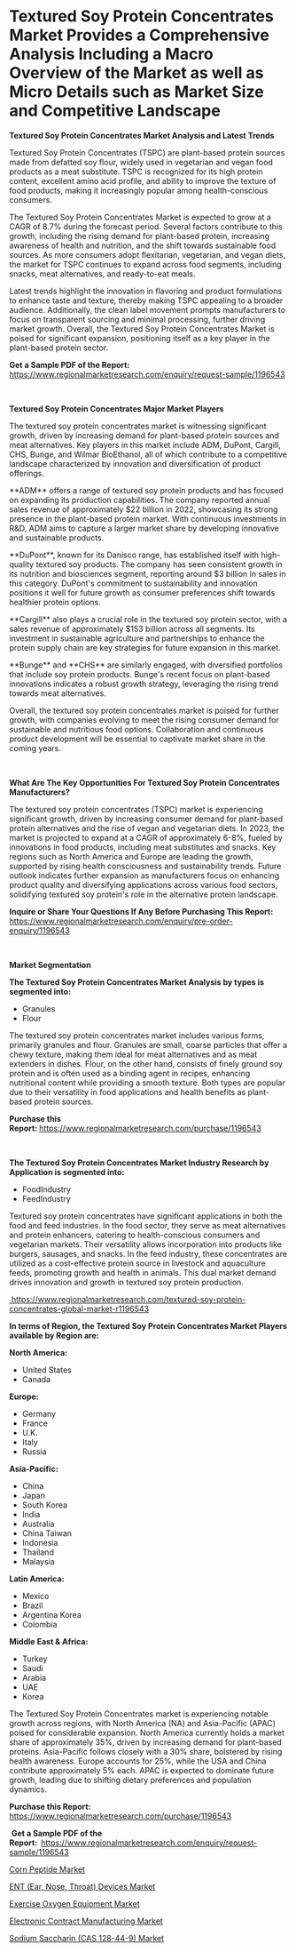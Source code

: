 <p><h1>Textured Soy Protein Concentrates Market Provides a Comprehensive Analysis Including a Macro Overview of the Market as well as Micro Details such as Market Size and Competitive Landscape</h1></p><p><strong>Textured Soy Protein Concentrates Market Analysis and Latest Trends</strong></p>
<p><p>Textured Soy Protein Concentrates (TSPC) are plant-based protein sources made from defatted soy flour, widely used in vegetarian and vegan food products as a meat substitute. TSPC is recognized for its high protein content, excellent amino acid profile, and ability to improve the texture of food products, making it increasingly popular among health-conscious consumers.</p><p>The Textured Soy Protein Concentrates Market is expected to grow at a CAGR of 8.7% during the forecast period. Several factors contribute to this growth, including the rising demand for plant-based protein, increasing awareness of health and nutrition, and the shift towards sustainable food sources. As more consumers adopt flexitarian, vegetarian, and vegan diets, the market for TSPC continues to expand across food segments, including snacks, meat alternatives, and ready-to-eat meals.</p><p>Latest trends highlight the innovation in flavoring and product formulations to enhance taste and texture, thereby making TSPC appealing to a broader audience. Additionally, the clean label movement prompts manufacturers to focus on transparent sourcing and minimal processing, further driving market growth. Overall, the Textured Soy Protein Concentrates Market is poised for significant expansion, positioning itself as a key player in the plant-based protein sector.</p></p>
<p><strong>Get a Sample PDF of the Report:&nbsp;</strong> <a href="https://www.regionalmarketresearch.com/enquiry/request-sample/1196543">https://www.regionalmarketresearch.com/enquiry/request-sample/1196543</a></p>
<p>&nbsp;</p>
<p><strong>Textured Soy Protein Concentrates Major Market Players</strong></p>
<p><p>The textured soy protein concentrates market is witnessing significant growth, driven by increasing demand for plant-based protein sources and meat alternatives. Key players in this market include ADM, DuPont, Cargill, CHS, Bunge, and Wilmar BioEthanol, all of which contribute to a competitive landscape characterized by innovation and diversification of product offerings.</p><p>**ADM** offers a range of textured soy protein products and has focused on expanding its production capabilities. The company reported annual sales revenue of approximately $22 billion in 2022, showcasing its strong presence in the plant-based protein market. With continuous investments in R&D, ADM aims to capture a larger market share by developing innovative and sustainable products.</p><p>**DuPont**, known for its Danisco range, has established itself with high-quality textured soy products. The company has seen consistent growth in its nutrition and biosciences segment, reporting around $3 billion in sales in this category. DuPont's commitment to sustainability and innovation positions it well for future growth as consumer preferences shift towards healthier protein options.</p><p>**Cargill** also plays a crucial role in the textured soy protein sector, with a sales revenue of approximately $153 billion across all segments. Its investment in sustainable agriculture and partnerships to enhance the protein supply chain are key strategies for future expansion in this market.</p><p>**Bunge** and **CHS** are similarly engaged, with diversified portfolios that include soy protein products. Bunge's recent focus on plant-based innovations indicates a robust growth strategy, leveraging the rising trend towards meat alternatives.</p><p>Overall, the textured soy protein concentrates market is poised for further growth, with companies evolving to meet the rising consumer demand for sustainable and nutritious food options. Collaboration and continuous product development will be essential to captivate market share in the coming years.</p></p>
<p>&nbsp;</p>
<p><strong>What Are The Key Opportunities For Textured Soy Protein Concentrates Manufacturers?</strong></p>
<p><p>The textured soy protein concentrates (TSPC) market is experiencing significant growth, driven by increasing consumer demand for plant-based protein alternatives and the rise of vegan and vegetarian diets. In 2023, the market is projected to expand at a CAGR of approximately 6-8%, fueled by innovations in food products, including meat substitutes and snacks. Key regions such as North America and Europe are leading the growth, supported by rising health consciousness and sustainability trends. Future outlook indicates further expansion as manufacturers focus on enhancing product quality and diversifying applications across various food sectors, solidifying textured soy protein's role in the alternative protein landscape.</p></p>
<p><strong>Inquire or Share Your Questions If Any Before Purchasing This Report:</strong> <a href="https://www.regionalmarketresearch.com/enquiry/pre-order-enquiry/1196543">https://www.regionalmarketresearch.com/enquiry/pre-order-enquiry/1196543</a></p>
<p>&nbsp;</p>
<p><strong>Market Segmentation</strong></p>
<p><strong>The Textured Soy Protein Concentrates Market Analysis by types is segmented into:</strong></p>
<p><ul><li>Granules</li><li>Flour</li></ul></p>
<p><p>The textured soy protein concentrates market includes various forms, primarily granules and flour. Granules are small, coarse particles that offer a chewy texture, making them ideal for meat alternatives and as meat extenders in dishes. Flour, on the other hand, consists of finely ground soy protein and is often used as a binding agent in recipes, enhancing nutritional content while providing a smooth texture. Both types are popular due to their versatility in food applications and health benefits as plant-based protein sources.</p></p>
<p><strong>Purchase this Report:&nbsp;</strong><a href="https://www.regionalmarketresearch.com/purchase/1196543">https://www.regionalmarketresearch.com/purchase/1196543</a></p>
<p>&nbsp;</p>
<p><strong>The Textured Soy Protein Concentrates Market Industry Research by Application is segmented into:</strong></p>
<p><ul><li>FoodIndustry</li><li>FeedIndustry</li></ul></p>
<p><p>Textured soy protein concentrates have significant applications in both the food and feed industries. In the food sector, they serve as meat alternatives and protein enhancers, catering to health-conscious consumers and vegetarian markets. Their versatility allows incorporation into products like burgers, sausages, and snacks. In the feed industry, these concentrates are utilized as a cost-effective protein source in livestock and aquaculture feeds, promoting growth and health in animals. This dual market demand drives innovation and growth in textured soy protein production.</p></p>
<p><a href="https://www.regionalmarketresearch.com/textured-soy-protein-concentrates-global-market-r1196543">&nbsp;https://www.regionalmarketresearch.com/textured-soy-protein-concentrates-global-market-r1196543</a></p>
<p><strong>In terms of Region, the Textured Soy Protein Concentrates Market Players available by Region are:</strong></p>
<p>
    <p> <strong> North America: </strong>
        <ul>
            <li>United States</li>
            <li>Canada</li>
        </ul>
        </p> 
    <p> <strong> Europe: </strong>
        <ul>
            <li>Germany</li>
            <li>France</li>
            <li>U.K.</li>
            <li>Italy</li>
            <li>Russia</li>
        </ul>
        </p> 
    <p> <strong> Asia-Pacific: </strong>
        <ul>
            <li>China</li>
            <li>Japan</li>
            <li>South Korea</li>
            <li>India</li>
            <li>Australia</li>
            <li>China Taiwan</li>
            <li>Indonesia</li>
            <li>Thailand</li>
            <li>Malaysia</li>
        </ul>
        </p> 
    <p> <strong> Latin America: </strong>
        <ul>
            <li>Mexico</li>
            <li>Brazil</li>
            <li>Argentina Korea</li>
            <li>Colombia</li>
        </ul>
        </p> 
    <p> <strong> Middle East & Africa: </strong>
        <ul>
            <li>Turkey</li>
            <li>Saudi</li>
            <li>Arabia</li>
            <li>UAE</li>
            <li>Korea</li>
        </ul>
    </p>
    </p>
<p><p>The Textured Soy Protein Concentrates market is experiencing notable growth across regions, with North America (NA) and Asia-Pacific (APAC) poised for considerable expansion. North America currently holds a market share of approximately 35%, driven by increasing demand for plant-based proteins. Asia-Pacific follows closely with a 30% share, bolstered by rising health awareness. Europe accounts for 25%, while the USA and China contribute approximately 5% each. APAC is expected to dominate future growth, leading due to shifting dietary preferences and population dynamics.</p></p>
<p><strong>Purchase this Report: </strong><a href="https://www.regionalmarketresearch.com/purchase/1196543">https://www.regionalmarketresearch.com/purchase/1196543</a></p>
<p>&nbsp;<strong>Get a Sample PDF of the Report:&nbsp;&nbsp;</strong><a href="https://www.regionalmarketresearch.com/enquiry/request-sample/1196543">https://www.regionalmarketresearch.com/enquiry/request-sample/1196543</a></p>
<p><strong></strong></p>
<p><p><a href="https://issuu.com/reportprime-2/docs/corn-peptide-market-size-2030.pptx_2bd82046641fc2">Corn Peptide Market</a></p><p><a href="https://medium.com/@roberthschneidedxf/emerging-ent-ear-nose-throat-devices-market-opportunities-market-analysis-for-investors-and-206d42eb4c6a?postPublishedType=repub">ENT (Ear, Nose, Throat) Devices Market</a></p><p><a href="https://medium.com/@roberthschneidedxf/what-are-the-growth-drivers-in-exercise-oxygen-equipment-market-e620e398da9f">Exercise Oxygen Equipment Market</a></p><p><a href="https://www.linkedin.com/pulse/electronic-contract-manufacturing-market-trends-strategic-bzlme?trackingId=8RMNChLLRMuccZpf4aQLmA%3D%3D">Electronic Contract Manufacturing Market</a></p><p><a href="https://issuu.com/reportprime-2/docs/sodium-saccharin-cas-128-44-9-marke_52e3758d01bf57">Sodium Saccharin (CAS 128-44-9) Market</a></p></p>